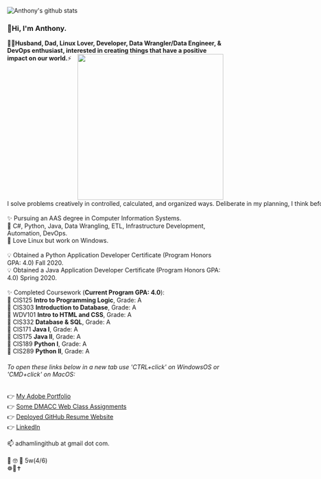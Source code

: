 <img src="https://camo.githubusercontent.com/9a40c450a9351a0648965fc4357dfda2d59338cb305636b711117f82966d37bc/68747470733a2f2f6769746875622d726561646d652d73746174732e76657263656c2e6170702f6170693f757365726e616d653d48616d62657266696d2673686f775f69636f6e733d74727565" alt="Anthony's github stats" data-canonical-src="https://github-readme-stats.vercel.app/api?username=Hamberfim&show_icons=true" style="max-width:100%;"><br/>

<span style="white-space: nowrap;"><h3>👋Hi, I'm Anthony.</h3></span>
:man_technologist:<strong>Husband, Dad, Linux Lover, Developer, Data Wrangler/Data Engineer, & DevOps enthusiast, interested in creating things that have a positive impact on our world.</strong>⚡ 
<img align="right" src="https://camo.githubusercontent.com/3037d9317fc8aaa3e9a5dfded64cb3aab8c0b6c5/68747470733a2f2f6d69726f2e6d656469756d2e636f6d2f6d61782f3638302f312a495247486d69477361313673746564517649615a66772e676966" width="340" data-canonical-src="https://miro.medium.com/max/680/1*IRGHmiGsa16stedQvIaZfw.gif" style="max-width:100%;"><br/>
<span style="white-space: nowrap;">I solve problems creatively in controlled, calculated, and organized ways. Deliberate in my planning, I think before acting. I do my homework and have a high degree of curiosity about many areas. I enjoy learning for learning’s sake, and I become competent in the things I choose to learn. I am a strong stabilizing force on a team during high-pressure projects, a team player and I support the cause without hidden agendas. </span><br/><br/>
<span style="text-align: left">
✨ Pursuing an AAS degree in Computer Information Systems. <br/>
:sparkling_heart: C#, Python, Java, Data Wrangling, ETL, Infrastructure Development, Automation, DevOps. <br/>
:orange_heart: Love Linux but work on Windows. <br/>
<br/>
:bulb: Obtained a Python Application Developer Certificate (Program Honors GPA: 4.0) Fall 2020. <br/>
:bulb: Obtained a Java Application Developer Certificate (Program Honors GPA: 4.0) Spring 2020. <br/>
<br/>
✨ Completed Coursework (**Current Program GPA: 4.0**): <br/>
🌱 CIS125 **Intro to Programming Logic**, Grade: A <br/>
🌱 CIS303 **Introduction to Database**, Grade: A <br/>
🌱 WDV101 **Intro to HTML and CSS**, Grade: A <br/>
🌱 CIS332 **Database & SQL**, Grade: A <br/>
🌱 CIS171 **Java I**, Grade: A <br/>
🌱 CIS175 **Java II**, Grade: A <br/>
🌱 CIS189 **Python I**, Grade: A <br/>
🌱 CIS289 **Python II**, Grade: A <br/>
###### To open these links below in a new tab use 'CTRL+click' on WindowsOS or 'CMD+click' on MacOS:
:point_right: [My Adobe Portfolio](https://adhamlin.myportfolio.com) <br/>
:point_right: [Some DMACC Web Class Assignments](https://hamberfim.github.io/WDV101_Projects/homework/index.html) <br/>
:point_right: [Deployed GitHub Resume Website](https://hamberfim.github.io/) <br/>
:point_right: [LinkedIn](https://www.linkedin.com/in/hamberfim/) <br/>
 
📫 adhamlingithub at gmail dot com. <br/><br/>
:thinking: :nerd_face: :monocle_face: 5w(4/6) <br/>
:wheel_of_dharma::prayer_beads::latin_cross: <br/>
</span><br/>
<!--
**Hamberfim/hamberfim** is a ✨ _special_ ✨ repository because its `README.md` (this file) appears on your GitHub profile.

Here are some ideas to get you started:

- 🔭 I’m currently working on ...
- 🌱 I’m currently learning ...
- 👯 I’m looking to collaborate on ...
- 🤔 I’m looking for help with ...
- 💬 Ask me about ...
- 📫 How to reach me: ...
- 😄 Pronouns: ...
- ⚡ Fun fact: ...
- ✨
-->
